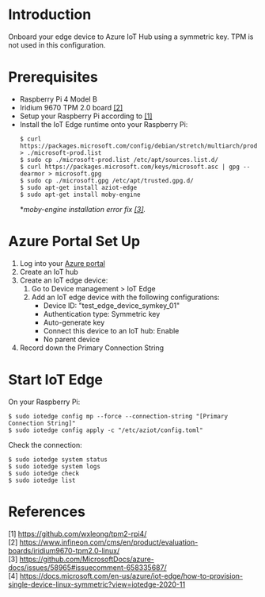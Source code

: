 # Introduction

Onboard your edge device to Azure IoT Hub using a symmetric key. TPM is not used in this configuration.

# Prerequisites

- Raspberry Pi 4 Model B 
- Iridium 9670 TPM 2.0 board [[2]](#2)
- Setup your Raspberry Pi according to [[1]](#1)
- Install the IoT Edge runtime onto your Raspberry Pi:
    ```
    $ curl https://packages.microsoft.com/config/debian/stretch/multiarch/prod.list > ./microsoft-prod.list
    $ sudo cp ./microsoft-prod.list /etc/apt/sources.list.d/
    $ curl https://packages.microsoft.com/keys/microsoft.asc | gpg --dearmor > microsoft.gpg
    $ sudo cp ./microsoft.gpg /etc/apt/trusted.gpg.d/
    $ sudo apt-get install aziot-edge
    $ sudo apt-get install moby-engine
    ```
    **moby-engine installation error fix [[3]](#3).*

# Azure Portal Set Up

1. Log into your [Azure portal](https://portal.azure.com/)
2. Create an IoT hub
3. Create an IoT edge device:
    1. Go to Device management > IoT Edge
    2. Add an IoT edge device with the following configurations:
        - Device ID: "test_edge_device_symkey_01"
        - Authentication type: Symmetric key
        - Auto-generate key
        - Connect this device to an IoT hub: Enable
        - No parent device
4. Record down the Primary Connection String

# Start IoT Edge

On your Raspberry Pi:
```
$ sudo iotedge config mp --force --connection-string "[Primary Connection String]"
$ sudo iotedge config apply -c "/etc/aziot/config.toml"
```

Check the connection:
```
$ sudo iotedge system status
$ sudo iotedge system logs
$ sudo iotedge check
$ sudo iotedge list
```

# References

<a id="1">[1] https://github.com/wxleong/tpm2-rpi4/</a> <br>
<a id="2">[2] https://www.infineon.com/cms/en/product/evaluation-boards/iridium9670-tpm2.0-linux/</a> <br>
<a id="3">[3] https://github.com/MicrosoftDocs/azure-docs/issues/58965#issuecomment-658335687/</a> <br>
<a id="4">[4] https://docs.microsoft.com/en-us/azure/iot-edge/how-to-provision-single-device-linux-symmetric?view=iotedge-2020-11</a> <br>
